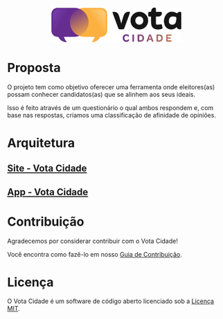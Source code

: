<p align="center">
  <img alt="Vota Cidade" src="./.github/logo-vota-horizontal.svg" width="300">
</p>

# Proposta

O projeto tem como objetivo oferecer uma ferramenta onde eleitores(as) possam conhecer candidatos(as) que se alinhem aos seus ideais.

Isso é feito através de um questionário o qual ambos respondem e, com base nas respostas, criamos uma classificação de afinidade de opiniões.

# Arquitetura

## [Site - Vota Cidade](https://github.com/Minhacps/votacidade-site)

## [App - Vota Cidade](https://github.com/Minhacps/votacidade-app)

# Contribuição

Agradecemos por considerar contribuir com o Vota Cidade!

Você encontra como fazê-lo em nosso [Guia de Contribuição](.github/CONTRIBUTING.md).

# Licença

O Vota Cidade é um software de código aberto licenciado sob a [Licença MIT](LICENSE.md).
